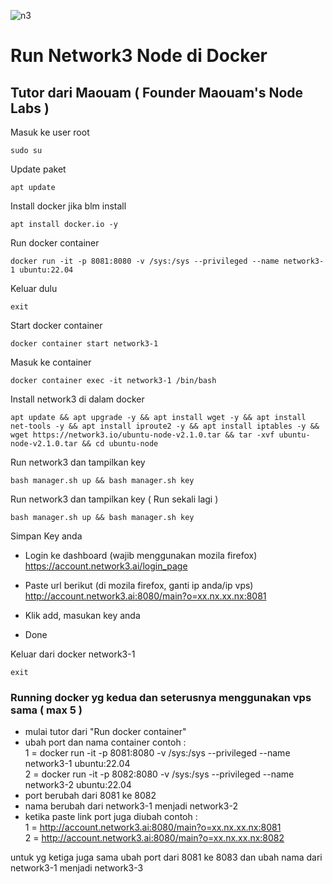 

![n3](https://github.com/user-attachments/assets/0b8d794e-23b1-49df-8df0-ea30e54f7098)

# Run Network3 Node di Docker

## Tutor dari Maouam ( Founder Maouam's Node Labs )


Masuk ke user root
```
sudo su
```
Update paket
```
apt update
```
Install docker jika blm install
```
apt install docker.io -y
```
Run docker container
```
docker run -it -p 8081:8080 -v /sys:/sys --privileged --name network3-1 ubuntu:22.04
```
Keluar dulu
```
exit
```
Start docker container 
```
docker container start network3-1
```
Masuk ke container
```
docker container exec -it network3-1 /bin/bash
```
Install network3 di dalam docker
```
apt update && apt upgrade -y && apt install wget -y && apt install net-tools -y && apt install iproute2 -y && apt install iptables -y && wget https://network3.io/ubuntu-node-v2.1.0.tar && tar -xvf ubuntu-node-v2.1.0.tar && cd ubuntu-node
```
Run network3 dan tampilkan key
```
bash manager.sh up && bash manager.sh key
```
Run network3 dan tampilkan key ( Run sekali lagi )
```
bash manager.sh up && bash manager.sh key
```
Simpan Key anda 

* Login ke dashboard (wajib menggunakan mozila firefox) 
https://account.network3.ai/login_page 

* Paste url berikut (di mozila firefox, ganti ip anda/ip vps) 
http://account.network3.ai:8080/main?o=xx.nx.xx.nx:8081 

* Klik add, masukan key anda 

* Done

Keluar dari docker network3-1
```
exit
``` 



### Running docker yg kedua dan seterusnya menggunakan vps sama ( max 5 )
- mulai tutor dari "Run docker container"
- ubah port dan nama container
contoh : \
  1 = docker run -it -p 8081:8080 -v /sys:/sys --privileged --name network3-1 ubuntu:22.04 \
  2 = docker run -it -p 8082:8080 -v /sys:/sys --privileged --name network3-2 ubuntu:22.04
- port berubah dari 8081 ke 8082
- nama berubah dari network3-1 menjadi network3-2
- ketika paste link port juga diubah
contoh : \
  1 = http://account.network3.ai:8080/main?o=xx.nx.xx.nx:8081 \
  2 = http://account.network3.ai:8080/main?o=xx.nx.xx.nx:8082 

untuk yg ketiga juga sama ubah port dari 8081 ke 8083 dan ubah nama dari network3-1 menjadi network3-3
